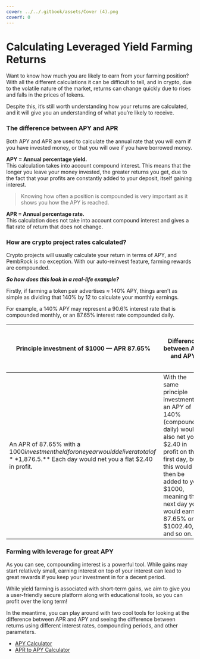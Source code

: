 ```yaml
---
cover: ../../.gitbook/assets/Cover (4).png
coverY: 0
---
```


# Calculating Leveraged Yield Farming Returns

Want to know how much you are likely to earn from your farming position? With all the different calculations it can be difficult to tell, and in crypto, due to the volatile nature of the market, returns can change quickly due to rises and falls in the prices of tokens.

Despite this, it’s still worth understanding how your returns are calculated, and it will give you an understanding of what you’re likely to receive.

### The difference between APY and APR

Both APY and APR are used to calculate the annual rate that you will earn if you have invested money, or that you will owe if you have borrowed money.

**APY = Annual percentage yield.** \
This calculation takes into account compound interest. This means that the longer you leave your money invested, the greater returns you get, due to the fact that your profits are constantly added to your deposit, itself gaining interest.

> Knowing how often a position is compounded is very important as it shows you how the APY is reached.

**APR = Annual percentage rate.** \
This calculation does not take into account compound interest and gives a flat rate of return that does not change.

### How are crypto project rates calculated?

Crypto projects will usually calculate your return in terms of APY, and PembRock is no exception. With our auto-reinvest feature, farming rewards are compounded.

_**So how does this look in a real-life example?**_

Firstly, if farming a token pair advertises ≈ 140% APY, things aren’t as simple as dividing that 140% by 12 to calculate your monthly earnings.

For example, a 140% APY may represent a 90.6% interest rate that is compounded monthly, or an 87.65% interest rate compounded daily.

| Principle investment of $1000 — APR 87.65%                                                                                                       | Difference between APR and APY                                                                                                                                                                                                            | Principle investment of $1000 — APY 140% (87.65% interest rate)                                   |
| ------------------------------------------------------------------------------------------------------------------------------------------------ | ----------------------------------------------------------------------------------------------------------------------------------------------------------------------------------------------------------------------------------------- | ------------------------------------------------------------------------------------------------- |
| An APR of 87.65% with a $1000 investment held for one year would deliver a total of **$1,876.5.** Each day would net you a flat $2.40 in profit. | With the same principle investment, an APY of 140% (compounded daily) would also net you $2.40 in profit on the first day, but this would then be added to your $1000, meaning the next day you would earn 87.65% on $1002.40, and so on. | By the end of the year, your compounding interest will deliver you $2400, a difference of $523.5. |

### Farming with leverage for great APY

As you can see, compounding interest is a powerful tool. While gains may start relatively small, earning interest on top of your interest can lead to great rewards if you keep your investment in for a decent period.

While yield farming is associated with short-term gains, we aim to give you a user-friendly secure platform along with educational tools, so you can profit over the long term!

In the meantime, you can play around with two cool tools for looking at the difference between APR and APY and seeing the difference between returns using different interest rates, compounding periods, and other parameters.

* [APY Calculator](https://www.omnicalculator.com/finance/apy)&#x20;
* [APR to APY Calculator](https://www.aprtoapy.com/)
